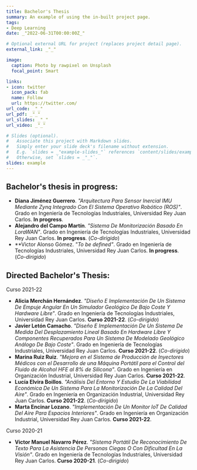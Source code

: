 ```yaml
---
title: Bachelor's Thesis
summary: An example of using the in-built project page.
tags:
- Deep Learning
date: _"2022-06-31T00:00:00Z_"

# Optional external URL for project (replaces project detail page).
external_link: _"_"

image:
  caption: Photo by rawpixel on Unsplash
  focal_point: Smart

links:
- icon: twitter
  icon_pack: fab
  name: Follow
  url: https://twitter.com/
url_code: _"_"
url_pdf: _"_"
url_slides: _"_"
url_video: _"_"

# Slides (optional).
#   Associate this project with Markdown slides.
#   Simply enter your slide deck's filename without extension.
#   E.g. `slides = _"example-slides_"` references `content/slides/example-slides.md`.
#   Otherwise, set `slides = _"_"`.
slides: example
---
```


## Bachelor's thesis in progress:

* **Diana Jiménez Guerrero**. _"Arquitectura Para Sensor Inercial IMU Mediante Zynq Integrado Con El Sistema Operativo Robótico (ROS)"_. Grado en Ingeniería de Tecnologías Industriales, Universidad Rey Juan Carlos. **In progress**.
* **Alejandro del Campo Martín**. _"Sistema De Monitorización Basado En LoraWAN"_. Grado en Ingeniería de Tecnologías Industriales, Universidad Rey Juan Carlos. **In progress**. (_Co-dirigido_)
* **Victor Alonso Gómez. _"To be defined"_. Grado en Ingeniería de Tecnologías Industriales, Universidad Rey Juan Carlos. **In progress**. (_Co-dirigido_)


## Directed Bachelor's Thesis:

Curso 2021-22
* **Alicia Merchán Hernández**. _"Diseño E Implementación De Un Sistema De Empuje Angular En Un Simulador Geológico De Bajo Coste Y Hardware Libre"_. Grado en Ingeniería de Tecnologías Industriales, Universidad Rey Juan Carlos. **Curso 2021-22**. (_Co-dirigido_)
* **Javier Letón Camacho**. _"Diseño E Implementación De Un Sistema De Medida Del Desplazamiento Lineal Basado En Hardware Libre Y Componentes Recuperados Para Un Sistema De Modelado Geológico Análogo De Bajo Coste"_. Grado en Ingeniería de Tecnologías Industriales, Universidad Rey Juan Carlos. **Curso 2021-22**. (_Co-dirigido_)
* **Marina Ruiz Ruiz**. _"Mejora en el Sistema de Producción de Inyectores Médicos con el Desarrollo de una Máquina Portátil para el Control del Fluido de Alcohol HFE al 8% de Silicona"_. Grado en Ingeniería en Organización Industrial, Universidad Rey Juan Carlos. **Curso 2021-22**.
* **Lucía Elvira Boillos**. _"Análisis Del Entorno Y Estudio De La Viabilidad Económica De Un Sistema Para La Monitorización De La Calidad Del Aire"_. Grado en Ingeniería en Organización Industrial, Universidad Rey Juan Carlos. **Curso 2021-22**. (_Co-dirigido_)
* **Marta Encinar Lozano**. _"Implementación De Un Monitor IoT De Calidad Del Aire Para Espacios Interiores"_. Grado en Ingeniería en Organización Industrial, Universidad Rey Juan Carlos. **Curso 2021-22**.

Curso 2020-21
* **Victor Manuel Navarro Pérez**. _"Sistema Portátil De Reconocimiento De Texto Para La Asistencia De Personas Ciegas O Con Dificultad En La Visión"_. Grado en Ingeniería de Tecnologías Industriales, Universidad Rey Juan Carlos. **Curso 2020-21**. (_Co-dirigido_)